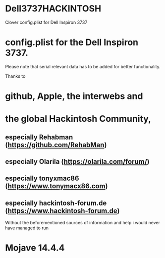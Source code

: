 # Dell3737HACKINTOSH
Clover config.plist for Dell Inspiron 3737

# config.plist for the Dell Inspiron 3737. 
Please note that serial relevant data has to be added for better functionality. 

Thanks to 
# github, Apple, the interwebs and 
# the global Hackintosh Community, 
## especially Rehabman (https://github.com/RehabMan)
## especially Olarila (https://olarila.com/forum/)
## especially tonyxmac86 (https://www.tonymacx86.com) 
## especially hackintosh-forum.de (https://www.hackintosh-forum.de)
Without the beforementioned sources of information and help i would never have managed to run
# Mojave 14.4.4



